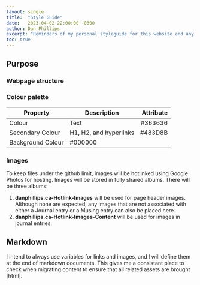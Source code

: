 ```yaml
---
layout: single
title:  "Style Guide"
date:   2023-04-02 22:00:00 -0300
author: Dan Phillips
excerpt: "Reminders of my personal styleguide for this website and any personal documents I generate."
toc: true
---
```


## Purpose


### Webpage structure


### Colour palette

|Property | Description | Attribute|
|---|---|---:|
|Colour|Text|#363636|
|Secondary Colour|H1, H2, and hyperlinks|#483D8B|
|Background Colour|#000000|


### Images

To keep files under the github limit, images will be hotlinked using Google Photos for hosting. Images will be stored in fully shared albums. There will be three albums:
1. **danphillips.ca-Hotlink-Images** will be used for page header images. Although none are expected, any images that are not associated with either a Journal entry or a Musing entry can also be placed here.
2. **danphillips.ca-Hotlink-Images-Content** will be used for images in journal entries.


## Markdown

I intend to always use variables for links and images, and I will define them at the end of markdown documents. This gives me a consistant place to check when migrating content to ensure that all related assets are brought [html].
